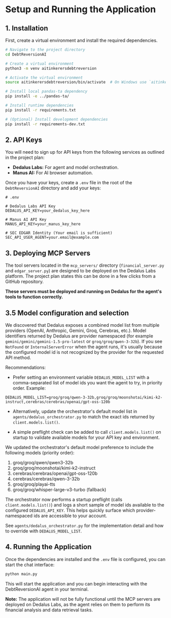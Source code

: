 # Setup and Running the Application

## 1. Installation

First, create a virtual environment and install the required dependencies.

```bash
# Navigate to the project directory
cd DebtReversionAI

# Create a virtual environment
python3 -m venv aitinkerersdebtreversion

# Activate the virtual environment
source aitinkerersdebtreversion/bin/activate  # On Windows use `aitinkerersdebtreversion\Scripts\activate`

# Install local pandas-ta dependency
pip install -e ../pandas-ta/

# Install runtime dependencies
pip install -r requirements.txt

# (Optional) Install development dependencies
pip install -r requirements-dev.txt
```

## 2. API Keys

You will need to sign up for API keys from the following services as outlined in the project plan:

*   **Dedalus Labs:** For agent and model orchestration.
*   **Manus AI:** For AI browser automation.

Once you have your keys, create a `.env` file in the root of the `DebtReversionAI` directory and add your keys:

```env
# .env

# Dedalus Labs API Key
DEDALUS_API_KEY=your_dedalus_key_here

# Manus AI API Key
MANUS_API_KEY=your_manus_key_here

# SEC EDGAR Identity (Your email is sufficient)
SEC_API_USER_AGENT=your.email@example.com
```

## 3. Deploying MCP Servers

The tool servers located in the `mcp_servers/` directory (`financial_server.py` and `edgar_server.py`) are designed to be deployed on the Dedalus Labs platform. The project plan states this can be done in a few clicks from a GitHub repository.

**These servers must be deployed and running on Dedalus for the agent's tools to function correctly.**

## 3.5 Model configuration and selection

We discovered that Dedalus exposes a combined model list from multiple providers (OpenAI, Anthropic, Gemini, Groq, Cerebras, etc.). Model identifiers returned by Dedalus are provider namespaced (for example `gemini/gemini/gemini-1.5-pro-latest` or `groq/groq/qwen-3-32b`). If you see `NotFound` or `InternalServerError` when the agent runs, it's usually because the configured model id is not recognized by the provider for the requested API method.

Recommendations:

- Prefer setting an environment variable `DEDALUS_MODEL_LIST` with a comma-separated list of model ids you want the agent to try, in priority order. Example:

```env
DEDALUS_MODEL_LIST=groq/groq/qwen-3-32b,groq/groq/moonshotai/kimi-k2-instruct,cerebras/cerebras/openai/gpt-oss-120b
```

- Alternatively, update the orchestrator's default model list in `agents/dedalus_orchestrator.py` to match the exact ids returned by `client.models.list()`.

- A simple preflight check can be added to call `client.models.list()` on startup to validate available models for your API key and environment.

We updated the orchestrator's default model preference to include the following models (priority order):

1. groq/groq/qwen/qwen3-32b
2. groq/groq/moonshotai/kimi-k2-instruct
3. cerebras/cerebras/openai/gpt-oss-120b
4. cerebras/cerebras/qwen-3-32b
5. groq/groq/playai-tts
6. groq/groq/whisper-large-v3-turbo (fallback)

The orchestrator now performs a startup preflight (calls `client.models.list()`) and logs a short sample of model ids available to the configured `DEDALUS_API_KEY`. This helps quickly surface which provider-namespaced ids are accessible to your account.

See `agents/dedalus_orchestrator.py` for the implementation detail and how to override with `DEDALUS_MODEL_LIST`.

## 4. Running the Application

Once the dependencies are installed and the `.env` file is configured, you can start the chat interface:

```bash
python main.py
```

This will start the application and you can begin interacting with the DebtReversionAI agent in your terminal.

**Note:** The application will not be fully functional until the MCP servers are deployed on Dedalus Labs, as the agent relies on them to perform its financial analysis and data retrieval tasks.
